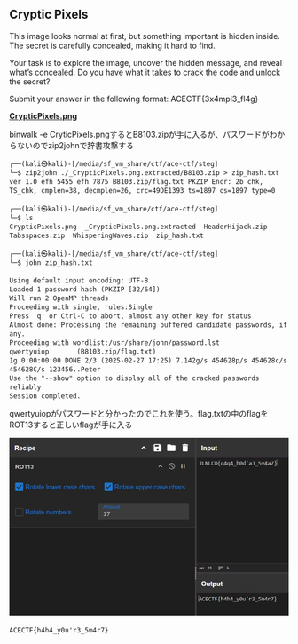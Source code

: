 ## Cryptic Pixels

This image looks normal at first, but something important is hidden inside. The secret is carefully concealed, making it hard to find.

Your task is to explore the image, uncover the hidden message, and reveal what’s concealed. Do you have what it takes to crack the code and unlock the secret?

Submit your answer in the following format: ACECTF{3x4mpl3_fl4g}

[**CrypticPixels.png**](https://acectf.tech/files/7db7c87b1aba00fd7cd4e59c8345b94b/CrypticPixels.png?token=eyJ1c2VyX2lkIjoxMTk3LCJ0ZWFtX2lkIjo2NjgsImZpbGVfaWQiOjUzfQ.Z8AcBw.4WoRFR5Q_7UvKcI2-_AyrBxsyGk)

binwalk -e CryticPixels.pngするとB8103.zipが手に入るが、パスワードがわからないのでzip2johnで辞書攻撃する

```
┌──(kali㉿kali)-[/media/sf_vm_share/ctf/ace-ctf/steg]
└─$ zip2john ./_CrypticPixels.png.extracted/B8103.zip > zip_hash.txt
ver 1.0 efh 5455 efh 7875 B8103.zip/flag.txt PKZIP Encr: 2b chk, TS_chk, cmplen=38, decmplen=26, crc=49DE1393 ts=1897 cs=1897 type=0
                                                                                                                                                                 
┌──(kali㉿kali)-[/media/sf_vm_share/ctf/ace-ctf/steg]
└─$ ls
CrypticPixels.png  _CrypticPixels.png.extracted  HeaderHijack.zip  Tabsspaces.zip  WhisperingWaves.zip  zip_hash.txt
                                                                                                                                                                 
┌──(kali㉿kali)-[/media/sf_vm_share/ctf/ace-ctf/steg]
└─$ john zip_hash.txt

Using default input encoding: UTF-8
Loaded 1 password hash (PKZIP [32/64])
Will run 2 OpenMP threads
Proceeding with single, rules:Single
Press 'q' or Ctrl-C to abort, almost any other key for status
Almost done: Processing the remaining buffered candidate passwords, if any.
Proceeding with wordlist:/usr/share/john/password.lst
qwertyuiop       (B8103.zip/flag.txt)     
1g 0:00:00:00 DONE 2/3 (2025-02-27 17:25) 7.142g/s 454628p/s 454628c/s 454628C/s 123456..Peter
Use the "--show" option to display all of the cracked passwords reliably
Session completed. 
```
qwertyuiopがパスワードと分かったのでこれを使う。flag.txtの中のflagをROT13すると正しいflagが手に入る


![alt text](image.png)

`ACECTF{h4h4_y0u'r3_5m4r7}`